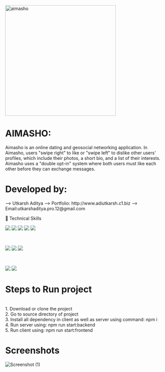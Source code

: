 <img align="center" width="351" alt="aimasho" src="https://user-images.githubusercontent.com/69595881/234962649-3b316f59-3dea-4271-bb9a-814b685e71a0.PNG">

<h1>AIMASHO:</h1>
<p1>Aimasho is an online dating and geosocial networking application. In Aimasho, users "swipe right" to like or "swipe left" to dislike other users' profiles, which include their photos, a short bio, and a list of their interests. Aimasho uses a "double opt-in" system where both users must like each other before they can exchange messages. </p1>

 

<h1>Developed by:</h1>
<p1> --> Utkarsh Aditya</p1>
<p1> --> Portfolio: http://www.adiutkarsh.c1.biz</p1>
<p1> --> Email:utkarshaditya.pro.12@gmail.com</p1>

💼 Technical Skills

![](https://img.shields.io/badge/Code-React-informational?style=flat&logo=react&color=61DAFB)
![](https://img.shields.io/badge/Code-Redux-informational?style=flat&logo=Redux&color=764ABC)
![](https://img.shields.io/badge/Code-JavaScript-informational?style=flat&logo=JavaScript&color=F7DF1E)
![](https://img.shields.io/badge/Code-HTML5-informational?style=flat&logo=HTML5&color=E34F26)
![](https://img.shields.io/badge/Code-SQLite-informational?style=flat&logo=SQLite&color=003B57)

</br>

![](https://img.shields.io/badge/Style-Bootstrap-informational?style=flat&logo=Bootstrap&color=7952B3)
![](https://img.shields.io/badge/Style-CSS3-informational?style=flat&logo=CSS3&color=1572B6)
![](https://img.shields.io/badge/Style-styled--components-informational?style=flat&logo=styled-components&color=DB7093)


</br>

![](https://img.shields.io/badge/Tools-Git-informational?style=flat&logo=Git&color=F05032)
![](https://img.shields.io/badge/Tools-GitHub-informational?style=flat&logo=GitHub&color=181717)

<h1>Steps to Run project</h1><br>
<p1>1. Download or clone the project</p1><br>
<p1>2. Go to source directory of project</p1><br>
<p1>3. Install all dependency in client as well as server using command: npm i</p1><br>
<p1>4. Run server using: npm run start:backend</p1><br>
<p1>5. Run client using: npm run start:frontend</p1><br>

<h1>Screenshots </h1>

![Screenshot (1)](https://user-images.githubusercontent.com/69595881/234966179-99c15e05-0e5c-4fc9-83f2-e0c55ea42fcc.png)




